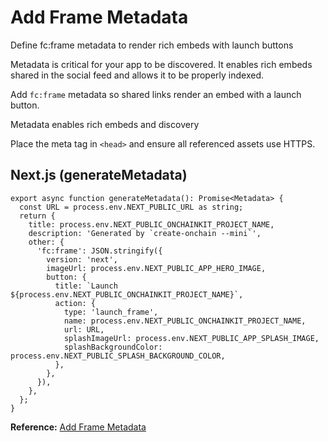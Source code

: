 # Add Frame Metadata

Define fc:frame metadata to render rich embeds with launch buttons

Metadata is critical for your app to be discovered. It enables rich embeds shared in the social feed and allows it to be properly indexed.

Add `fc:frame` metadata so shared links render an embed with a launch button.

Metadata enables rich embeds and discovery

Place the meta tag in `<head>` and ensure all referenced assets use HTTPS.

## Next.js (generateMetadata)

```tsx
export async function generateMetadata(): Promise<Metadata> {
  const URL = process.env.NEXT_PUBLIC_URL as string;
  return {
    title: process.env.NEXT_PUBLIC_ONCHAINKIT_PROJECT_NAME,
    description: 'Generated by `create-onchain --mini`',
    other: {
      'fc:frame': JSON.stringify({
        version: 'next',
        imageUrl: process.env.NEXT_PUBLIC_APP_HERO_IMAGE,
        button: {
          title: `Launch ${process.env.NEXT_PUBLIC_ONCHAINKIT_PROJECT_NAME}`,
          action: {
            type: 'launch_frame',
            name: process.env.NEXT_PUBLIC_ONCHAINKIT_PROJECT_NAME,
            url: URL,
            splashImageUrl: process.env.NEXT_PUBLIC_APP_SPLASH_IMAGE,
            splashBackgroundColor: process.env.NEXT_PUBLIC_SPLASH_BACKGROUND_COLOR,
          },
        },
      }),
    },
  };
}
```

**Reference:** [Add Frame Metadata](https://docs.base.org/cookbook/minikit/add-frame-metadata)